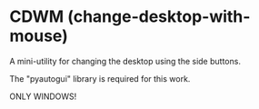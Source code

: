 # CDWM (change-desktop-with-mouse)

A mini-utility for changing the desktop using the side buttons.

The "pyautogui" library is required for this work.

ONLY WINDOWS!


